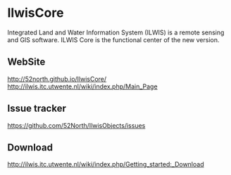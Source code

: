 IlwisCore
=========

Integrated Land and Water Information System (ILWIS) is a remote sensing and GIS software. ILWIS Core is the functional center of the new version.

WebSite
-------
http://52north.github.io/IlwisCore/
http://ilwis.itc.utwente.nl/wiki/index.php/Main_Page

Issue tracker
--------------
https://github.com/52North/IlwisObjects/issues

Download
--------
http://ilwis.itc.utwente.nl/wiki/index.php/Getting_started:_Download

